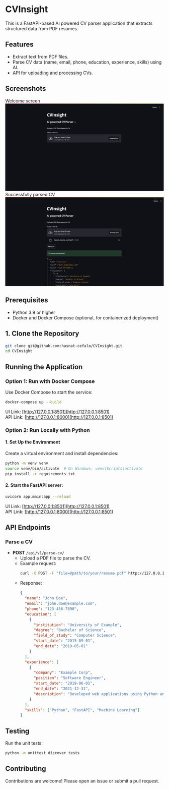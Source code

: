 # CVInsight

This is a FastAPI-based AI powered CV parser application that extracts structured data from PDF resumes.

## Features
- Extract text from PDF files.
- Parse CV data (name, email, phone, education, experience, skills) using AI.
- API for uploading and processing CVs.

## Screenshots
Welcome screen
![](/media/images/screen_1.png "Welcome screen")
Successfully parsed CV
![](/media/images/screen_2.png "Successfully parsed CV")

## Prerequisites
- Python 3.9 or higher
- Docker and Docker Compose (optional, for containerized deployment)


## 1. Clone the Repository
```bash
git clone git@github.com:hasnat-cefalo/CVInsight.git
cd CVInsight
```

## Running the Application

### Option 1: Run with **Docker Compose**
Use Docker Compose to start the service:
```bash
docker-compose up --build
```
UI Link: [http://127.0.0.1:8501](http://127.0.0.1:8501) <br>
API Link: [http://127.0.0.1:8000](http://127.0.0.1:8501)

### Option 2: Run Locally with Python
#### 1. Set Up the Environment
Create a virtual environment and install dependencies:
```bash
python -m venv venv
source venv/bin/activate  # On Windows: venv\Scripts\activate
pip install -r requirements.txt
```
#### 2. Start the FastAPI server:
```bash
uvicorn app.main:app --reload
```
UI Link: [http://127.0.0.1:8501](http://127.0.0.1:8501) <br>
API Link: [http://127.0.0.1:8000](http://127.0.0.1:8501)


## API Endpoints

### Parse a CV
- **POST** `/api/v1/parse-cv/`
  - Upload a PDF file to parse the CV.
  - Example request:
    ```bash
    curl -X POST -F "file=@path/to/your/resume.pdf" http://127.0.0.1:80/api/v1/parse-cv/
    ```
  - Response:
    ```json
    {
      "name": "John Doe",
      "email": "john.doe@example.com",
      "phone": "123-456-7890",
      "education": [
        {
          "institution": "University of Example",
          "degree": "Bachelor of Science",
          "field_of_study": "Computer Science",
          "start_date": "2015-09-01",
          "end_date": "2019-05-01"
        }
      ],
      "experience": [
        {
          "company": "Example Corp",
          "position": "Software Engineer",
          "start_date": "2019-06-01",
          "end_date": "2021-12-31",
          "description": "Developed web applications using Python and FastAPI."
        }
      ],
      "skills": ["Python", "FastAPI", "Machine Learning"]
    }
    ```

## Testing
Run the unit tests:
```bash
python -m unittest discover tests
```

## Contributing
Contributions are welcome! Please open an issue or submit a pull request.

